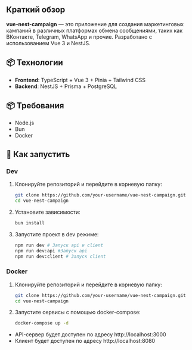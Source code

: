
## Краткий обзор
**vue-nest-campaign** — это приложение для создания маркетинговых кампаний в различных платформах обмена сообщениями, таких как ВКонтакте, Telegram, WhatsApp и прочие. Разработано с использованием Vue 3 и NestJS.


## 📦 Технологии

-   **Frontend**: TypeScript + Vue 3 + Pinia + Tailwind CSS
-   **Backend**: NestJS + Prisma + PostgreSQL

## 📦 Требования
- Node.js
- Bun
- Docker

## 🚀 Как запустить

### Dev

1. Клонируйте репозиторий и перейдите в корневую папку:
	```bash
   git clone https://github.com/your-username/vue-nest-campaign.git
   cd vue-nest-campaign
   ```
2. Установите зависимости:
	```bash
   bun install
   ```
3. Запустите проект в dev режиме:
	```bash
   npm run dev # Запуск api и client
   npm run dev:api #Запуск api
   npm run dev:client # Запуск client
   ```

### Docker

1. Клонируйте репозиторий и перейдите в корневую папку:
   ```bash
   git clone https://github.com/your-username/vue-nest-campaign.git
   cd vue-nest-campaign
   ```

2. Запустите сервисы с помощью docker-compose:
   ```bash
   docker-compose up -d
   ```

-   API-сервер будет доступен по адресу http://localhost:3000
-  Клиент будет доступен по адресу http://localhost:8080
